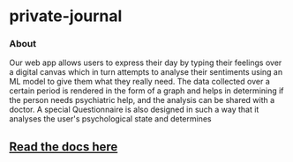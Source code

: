 # private-journal
### About
Our web app allows users to express their day by typing their feelings over a digital canvas which in turn attempts to analyse their sentiments using an ML model to give them what they really need. The data collected over a certain period is rendered in the form of a graph and helps in determining if the person needs psychiatric help, and the analysis can be shared with a doctor. A special Questionnaire is also designed in such a way that it analyses the user's psychological state and determines



<a href="https://prijour-documentation.readthedocs.io/en/latest/"><h2>Read the docs here</h2></a>


